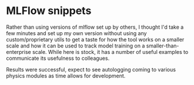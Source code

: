# MLFlow snippets

Rather than using versions of mlflow set up by others, I thought I'd take a few minutes and set up my own version without using any custom/proprietary utils to get a taste for how the tool works on a smaller scale and how it can be used to track model training on a smaller-than-enterprise scale. While here is stock, it has a number of useful examples to communicate its usefulness to colleagues.

Results were successful, expect to see autologging coming to various physics modules as time allows for development. 
